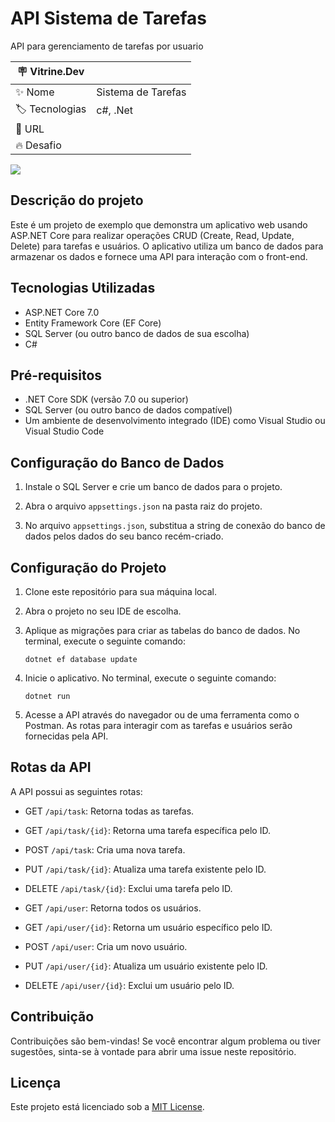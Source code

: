 # API Sistema de Tarefas

API para gerenciamento de tarefas por usuario

| :placard: Vitrine.Dev |     |
| -------------  | --- |
| :sparkles: Nome        | Sistema de Tarefas
| :label: Tecnologias | c#, .Net
| :rocket: URL         | 
| :fire: Desafio     | 

<!-- Inserir imagem com a #vitrinedev ao final do link -->
![](https://cdn.discordapp.com/attachments/769394667531534386/1125617033795604520/Captura_de_tela_2023-07-01_151344.png)

## Descrição do projeto

Este é um projeto de exemplo que demonstra um aplicativo web usando ASP.NET Core para realizar operações CRUD (Create, Read, Update, Delete) para tarefas e usuários. O aplicativo utiliza um banco de dados para armazenar os dados e fornece uma API para interação com o front-end.

## Tecnologias Utilizadas

- ASP.NET Core 7.0
- Entity Framework Core (EF Core)
- SQL Server (ou outro banco de dados de sua escolha)
- C#


## Pré-requisitos

- .NET Core SDK (versão 7.0 ou superior)
- SQL Server (ou outro banco de dados compatível)
- Um ambiente de desenvolvimento integrado (IDE) como Visual Studio ou Visual Studio Code


## Configuração do Banco de Dados

1. Instale o SQL Server e crie um banco de dados para o projeto.

2. Abra o arquivo `appsettings.json` na pasta raiz do projeto.

3. No arquivo `appsettings.json`, substitua a string de conexão do banco de dados pelos dados do seu banco recém-criado.


## Configuração do Projeto

1. Clone este repositório para sua máquina local.

2. Abra o projeto no seu IDE de escolha.
3. Aplique as migrações para criar as tabelas do banco de dados. No terminal, execute o seguinte comando:

    ```
    dotnet ef database update
    ```

4. Inicie o aplicativo. No terminal, execute o seguinte comando:

    ```
    dotnet run
    ```

6. Acesse a API através do navegador ou de uma ferramenta como o Postman. As rotas para interagir com as tarefas e usuários serão fornecidas pela API.


## Rotas da API

A API possui as seguintes rotas:

- GET `/api/task`: Retorna todas as tarefas.
- GET `/api/task/{id}`: Retorna uma tarefa específica pelo ID.
- POST `/api/task`: Cria uma nova tarefa.
- PUT `/api/task/{id}`: Atualiza uma tarefa existente pelo ID.
- DELETE `/api/task/{id}`: Exclui uma tarefa pelo ID.

- GET `/api/user`: Retorna todos os usuários.
- GET `/api/user/{id}`: Retorna um usuário específico pelo ID.
- POST `/api/user`: Cria um novo usuário.
- PUT `/api/user/{id}`: Atualiza um usuário existente pelo ID.
- DELETE `/api/user/{id}`: Exclui um usuário pelo ID.

## Contribuição

Contribuições são bem-vindas! Se você encontrar algum problema ou tiver sugestões, sinta-se à vontade para abrir uma issue neste repositório.

## Licença

Este projeto está licenciado sob a [MIT License](LICENSE).
